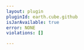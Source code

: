 ```yaml
---
layout: plugin
pluginId: earth.cube.github
isJarAvailable: true
error: NONE
violations: []

---
```

